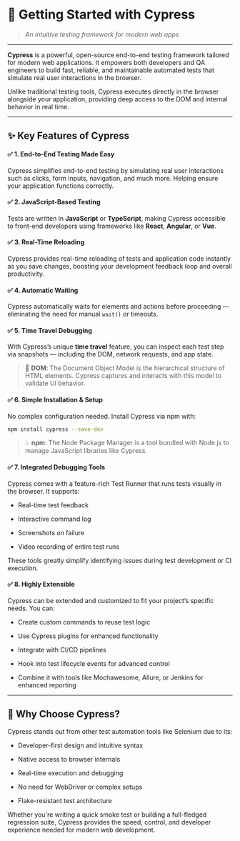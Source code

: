# 📘 Getting Started with Cypress

> *An intuitive testing framework for modern web apps*

---

**Cypress** is a powerful, open-source end-to-end testing framework tailored for modern web applications. It empowers both developers and QA engineers to build fast, reliable, and maintainable automated tests that simulate real user interactions in the browser.

Unlike traditional testing tools, Cypress executes directly in the browser alongside your application, providing deep access to the DOM and internal behavior in real time.

---

## ✨ Key Features of Cypress

#### ✅ 1. End-to-End Testing Made Easy
Cypress simplifies end-to-end testing by simulating real user interactions such as clicks, form inputs, navigation, and much more. Helping ensure your application functions correctly.

#### ✅ 2. JavaScript-Based Testing
Tests are written in **JavaScript** or **TypeScript**, making Cypress accessible to front-end developers using frameworks like **React**, **Angular**, or **Vue**.

#### ✅ 3. Real-Time Reloading
Cypress provides real-time reloading of tests and application code  instantly as you save changes, boosting your development feedback loop and overall productivity.

#### ✅ 4. Automatic Waiting
Cypress automatically waits for elements and actions before proceeding — eliminating the need for manual `wait()` or timeouts.

#### ✅ 5. Time Travel Debugging
With Cypress’s unique **time travel** feature, you can inspect each test step via snapshots — including the DOM, network requests, and app state.

> 🧠 **DOM**: The Document Object Model is the hierarchical structure of HTML elements. Cypress captures and interacts with this model to validate UI behavior.

#### ✅ 6. Simple Installation & Setup
No complex configuration needed. Install Cypress via npm with:

```bash
npm install cypress --save-dev 
```

> 💡 **npm**: The Node Package Manager is a tool bundled with Node.js to manage JavaScript libraries like Cypress.

#### ✅ 7. Integrated Debugging Tools
Cypress comes with a feature-rich Test Runner that runs tests visually in the browser. It supports:

- Real-time test feedback

- Interactive command log

- Screenshots on failure

- Video recording of entire test runs

These tools greatly simplify identifying issues during test development or CI execution.

#### ✅ 8. Highly Extensible
Cypress can be extended and customized to fit your project’s specific needs. You can:

- Create custom commands to reuse test logic

- Use Cypress plugins for enhanced functionality

- Integrate with CI/CD pipelines

- Hook into test lifecycle events for advanced control

- Combine it with tools like Mochawesome, Allure, or Jenkins for enhanced reporting

--- 

## 🧪 Why Choose Cypress?
Cypress stands out from other test automation tools like Selenium due to its:

- Developer-first design and intuitive syntax

- Native access to browser internals

- Real-time execution and debugging

- No need for WebDriver or complex setups

- Flake-resistant test architecture

Whether you're writing a quick smoke test or building a full-fledged regression suite, Cypress provides the speed, control, and developer experience needed for modern web development.